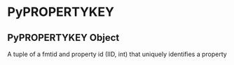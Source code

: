 # PyPROPERTYKEY

## PyPROPERTYKEY Object

A tuple of a fmtid and property id (IID, int) that uniquely identifies a property
